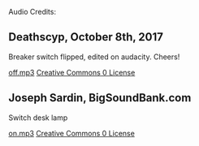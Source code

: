 Audio Credits:

## Deathscyp, October 8th, 2017

Breaker switch flipped, edited on audacity. Cheers!

[off.mp3](https://freesound.org/people/Deathscyp/sounds/404049/)
[Creative Commons 0 License](https://creativecommons.org/publicdomain/zero/1.0/)

## Joseph Sardin, BigSoundBank.com

Switch desk lamp

[on.mp3](https://bigsoundbank.com/detail-0036-switch-desk-lamp.html)
[Creative Commons 0 License](https://creativecommons.org/publicdomain/zero/1.0/)

